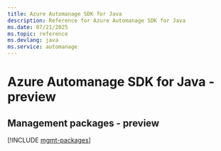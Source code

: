 ```yaml
---
title: Azure Automanage SDK for Java
description: Reference for Azure Automanage SDK for Java
ms.date: 07/21/2025
ms.topic: reference
ms.devlang: java
ms.service: automanage
---
```

# Azure Automanage SDK for Java - preview

## Management packages - preview
[!INCLUDE [mgmt-packages](automanage-mgmt-index.md)]